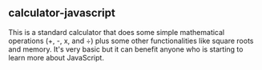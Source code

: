 ## calculator-javascript

This is a standard calculator that does some simple mathematical operations (+, -, x, and ÷) plus some other
functionalities like square roots and memory. It's very basic but it can benefit anyone who is starting
to learn more about JavaScript.